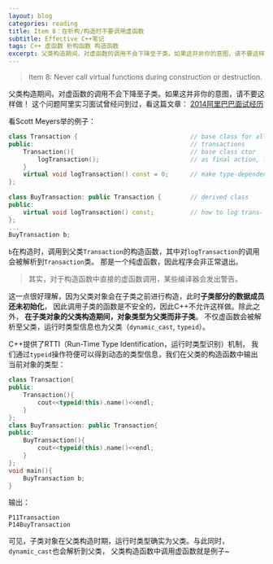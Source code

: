 ```yaml
---
layout: blog
categories: reading
title: Item 8：在析构/构造时不要调用虚函数
subtitle: Effective C++笔记
tags: C++ 虚函数 析构函数 构造函数
excerpt: 父类构造期间，对虚函数的调用不会下降至子类。如果这并非你的意图，请不要这样做！
---
```


> Item 8: Never call virtual functions during construction or destruction.

父类构造期间，对虚函数的调用不会下降至子类。如果这并非你的意图，请不要这样做！
这个问题阿里实习面试曾经问到过，看这篇文章： [2014阿里巴巴面试经历](/2014/05/05/ali-intern2014.html)

看Scott Meyers举的例子：

```cpp
class Transaction {                               // base class for all
public:                                           // transactions
    Transaction(){                                // base class ctor           
        logTransaction();                         // as final action, log this               
    }
    virtual void logTransaction() const = 0;      // make type-dependent
};
  
class BuyTransaction: public Transaction {        // derived class
public:
    virtual void logTransaction() const;          // how to log trans-
};
...
BuyTransaction b;
```

`b`在构造时，调用到父类`Transaction`的构造函数，其中对`logTransaction`的调用会被解析到`Transaction`类。
那是一个纯虚函数，因此程序会非正常退出。

> 其实，对于构造函数中直接的虚函数调用，某些编译器会发出警告。

这一点很好理解，因为父类对象会在子类之前进行构造，此时**子类部分的数据成员还未初始化**，
因此调用子类的函数是不安全的，因此C++不允许这样做。除此之外，
**在子类对象的父类构造期间，对象类型为父类而非子类**。
不仅虚函数会被解析至父类，运行时类型信息也为父类（`dynamic_cast`, `typeid`）。

C++提供了RTTI（Run-Time Type Identification，运行时类型识别）机制，
我们通过`typeid`操作符便可以得到动态的类型信息，我们在父类的构造函数中输出当前对象的类型：

```cpp
class Transaction{
public:
    Transaction(){
        cout<<typeid(this).name()<<endl;
    }
};
class BuyTransaction: public Transaction{
public:
    BuyTransaction(){
        cout<<typeid(this).name()<<endl;
    }
};
void main(){
    BuyTransaction b;
}
```

输出：

```
P11Transaction
P14BuyTransaction
```

可见，子类对象在父类构造时期，运行时类型确实为父类。与此同时，`dynamic_cast`也会解析到父类，
父类构造函数中调用虚函数就是例子~
